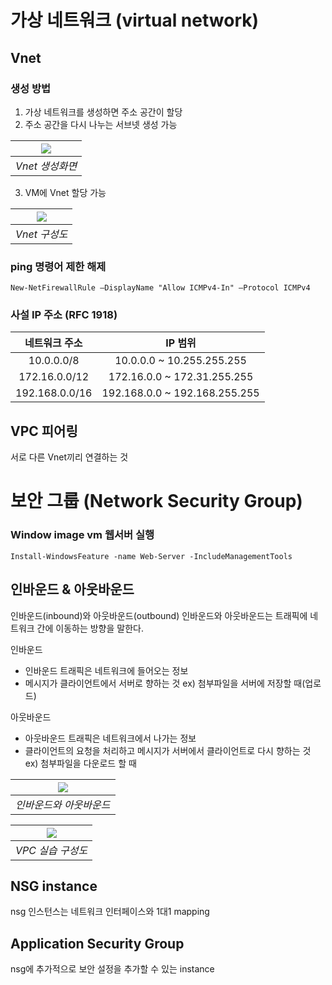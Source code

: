 # 가상 네트워크 (virtual network)
## Vnet
### 생성 방법
1. 가상 네트워크를 생성하면 주소 공간이 할당
2. 주소 공간을 다시 나누는 서브넷 생성 가능

|![](https://user-images.githubusercontent.com/28096454/213591077-03bdacee-4ce1-48d9-acf1-1838cb8ca408.png)|
|:---:|
|*Vnet 생성화면*|

3. VM에 Vnet 할당 가능

|![](https://user-images.githubusercontent.com/28096454/213597879-6f7e274d-ddd2-4dee-be7a-5a6b866fa167.png)|
|:---:|
|*Vnet 구성도*|

### ping 명령어 제한 해제
~~~
New-NetFirewallRule –DisplayName "Allow ICMPv4-In" –Protocol ICMPv4
~~~

### 사설 IP 주소 (RFC 1918)

|네트워크 주소|IP 범위|
|:---:|:---:|
|10.0.0.0/8|10.0.0.0 ~ 10.255.255.255|
|172.16.0.0/12|172.16.0.0 ~ 172.31.255.255|
|192.168.0.0/16|192.168.0.0 ~ 192.168.255.255|

## VPC 피어링
서로 다른 Vnet끼리 연결하는 것

# 보안 그룹 (Network Security Group)

### Window image vm 웹서버 실행
~~~
Install-WindowsFeature -name Web-Server -IncludeManagementTools
~~~

## 인바운드 & 아웃바운드
인바운드(inbound)와 아웃바운드(outbound)
인바운드와 아웃바운드는 트래픽에 네트워크 간에 이동하는 방향을 말한다.

인바운드
- 인바운드 트래픽은 네트워크에 들어오는 정보
- 메시지가 클라이언트에서 서버로 향하는 것
ex) 첨부파일을 서버에 저장할 때(업로드)

아웃바운드
- 아웃바운드 트래픽은 네트워크에서 나가는 정보
- 클라이언트의 요청을 처리하고 메시지가 서버에서 클라이언트로 다시 향하는 것
ex) 첨부파일을 다운로드 할 때

|![](https://user-images.githubusercontent.com/28096454/213602687-1450e047-0785-41f1-ae7c-e2c25f6cae8d.png)|
|:---:|
|*인바운드와 아웃바운드*|


|![](https://user-images.githubusercontent.com/28096454/213606727-fe3f2948-0d5a-4bb3-a807-186a241ed079.png)|
|:---:|
|*VPC 실습 구성도*|

## NSG instance
nsg 인스턴스는 네트워크 인터페이스와 1대1 mapping

## Application Security Group
nsg에 추가적으로 보안 설정을 추가할 수 있는 instance


